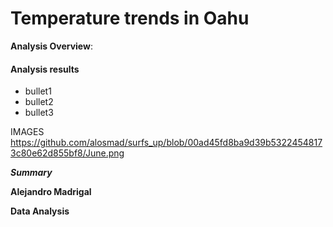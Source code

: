# Temperature trends in Oahu

**Analysis Overview**: 


#### Analysis results
- bullet1
- bullet2
- bullet3

IMAGES
https://github.com/alosmad/surfs_up/blob/00ad45fd8ba9d39b53224548173c80e62d855bf8/June.png

***Summary***

**Alejandro Madrigal**

**Data Analysis**
